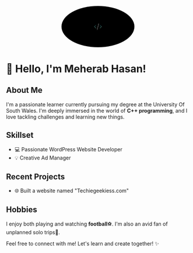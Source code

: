 <div align="center">
  <img src="884de81d29f37619ff17935475764213.jpg" alt="Profile Image" width="200" style="border-radius: 50%;"/>
</div>

# 👋 Hello, I'm Meherab Hasan!

## About Me
I'm a passionate learner currently pursuing my degree at the University Of South Wales. I'm deeply immersed in the world of **C++ programming**, and I love tackling challenges and learning new things.

## Skillset
- 💻 Passionate WordPress Website Developer
- 💡 Creative Ad Manager

## Recent Projects
- 🌐 Built a website named "Techiegeekiess.com"

## Hobbies
I enjoy both playing and watching **football**⚽. I'm also an avid fan of unplanned solo trips🌄.

Feel free to connect with me! Let's learn and create together! ✨
